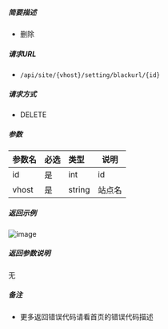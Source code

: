 

    
##### 简要描述

- 删除

##### 请求URL
- ` /api/site/{vhost}/setting/blackurl/{id} `
  
##### 请求方式
- DELETE 

##### 参数

|参数名|必选|类型|说明|
|:----    |:---|:----- |-----   |
|id |是  |int | id    |
|vhost |是  |string |站点名   |

##### 返回示例 

![image](https://user-images.githubusercontent.com/90588289/133774268-7fc926bb-ee84-42cb-a8e1-56104af38bba.png)

##### 返回参数说明 

无

##### 备注 

- 更多返回错误代码请看首页的错误代码描述



